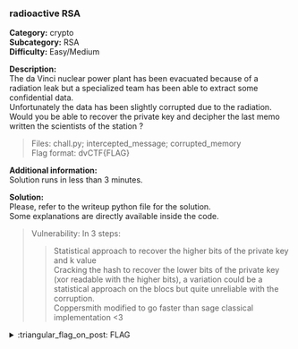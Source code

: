 ### radioactive RSA
**Category:** crypto  
**Subcategory:** RSA  
**Difficulty:** Easy/Medium  
  
**Description:**  
The da Vinci nuclear power plant has been evacuated because of a radiation leak but a specialized team has been able to extract some confidential data.  
Unfortunately the data has been slightly corrupted due to the radiation.  
Would you be able to recover the private key and decipher the last memo written the scientists of the station ?  

> Files: chall.py; intercepted_message; corrupted_memory  
> Flag format: dvCTF{FLAG}  

**Additional information:**  
Solution runs in less than 3 minutes.  

**Solution:**  
Please, refer to the writeup python file for the solution.  
Some explanations are directly available inside the code.  

> Vulnerability: In 3 steps:  
> > Statistical approach to recover the higher bits of the private key and k value  
> > Cracking the hash to recover the lower bits of the private key (xor readable with the higher bits), a variation could be a statistical approach on the blocs but quite unreliable with the corruption.  
> > Coppersmith modified to go faster than sage classical implementation <3  
  
<details>
  <summary>:triangular_flag_on_post: FLAG</summary>

  ```
  dvCTF{L30n4rd_P0w3r_Pl4nt_1s_0n_F1r3!}
  ```
</details>